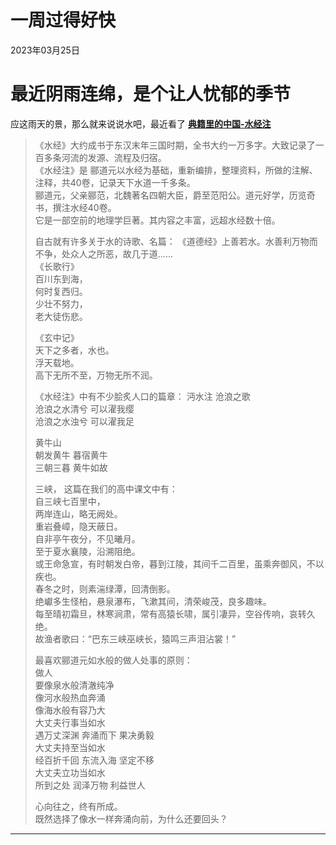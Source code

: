 # 一周过得好快
<div class="date">2023年03月25日</div>

# 最近阴雨连绵，是个让人忧郁的季节
应这雨天的景，那么就来说说水吧，最近看了 **[典籍里的中国-水经注](https://v.youku.com/v_show/id_XNTkxNTU4Njk1Ng==.html?showid=bbaf731e4717460da32e)**

>  《水经》大约成书于东汉末年三国时期，全书大约一万多字。大致记录了一百多条河流的发源、流程及归宿。</br>
   《水经注》是 郦道元以水经为基础，重新编排，整理资料，所做的注解、注释，共40卷，记录天下水道一千多条。</br>
    郦道元，父亲郦范，北魏著名四朝大臣，爵至范阳公。道元好学，历览奇书，撰注水经40卷。</br>
    它是一部空前的地理学巨著。其内容之丰富，远超水经数十倍。</br>
>
>   自古就有许多关于水的诗歌、名篇：
>  《道德经》上善若水。水善利万物而不争，处众人之所恶，故几于道......</br>
>  《长歌行》</br>
    百川东到海，</br>
    何时复西归。</br>
    少壮不努力，</br>
    老大徒伤悲。</br>
>
>  《玄中记》</br>
    天下之多者，水也。</br>
    浮天载地。</br>
    高下无所不至，万物无所不润。</br>
>   
>  《水经注》中有不少脍炙人口的篇章：
>   沔水注 沧浪之歌</br>
    沧浪之水清兮 可以濯我缨</br>
    沧浪之水浊兮 可以濯我足</br>
>
>   黄牛山</br>
    朝发黄牛 暮宿黄牛</br>
    三朝三暮 黄牛如故</br>
>
>   三峡， 这篇在我们的高中课文中有：</br>
    自三峡七百里中，</br>
    两岸连山，略无阙处。</br>
    重岩叠嶂，隐天蔽日。</br>
    自非亭午夜分，不见曦月。</br>
    至于夏水襄陵，沿溯阻绝。</br>
    或王命急宣，有时朝发白帝，暮到江陵，其间千二百里，虽乘奔御风，不以疾也。</br>
    春冬之时，则素湍绿潭，回清倒影。</br>
    绝巘多生怪柏，悬泉瀑布，飞漱其间，清荣峻茂，良多趣味。</br>
    每至晴初霜旦，林寒涧肃，常有高猿长啸，属引凄异，空谷传响，哀转久绝。</br>
    故渔者歌曰：“巴东三峡巫峡长，猿鸣三声泪沾裳！”</br>
>
>   最喜欢郦道元如水般的做人处事的原则：</br>
>   做人</br>
    要像泉水般清澈纯净</br>
    像河水般热血奔涌<br>
    像海水般有容乃大</br>
    大丈夫行事当如水</br>
    遇万丈深渊 奔涌而下 果决勇毅</br>
    大丈夫持至当如水</br>
    经百折千回 东流入海 坚定不移</br>
    大丈夫立功当如水</br>
    所到之处 润泽万物 利益世人</br>
>
>   心向往之，终有所成。</br>
    既然选择了像水一样奔涌向前，为什么还要回头？</br>

***    